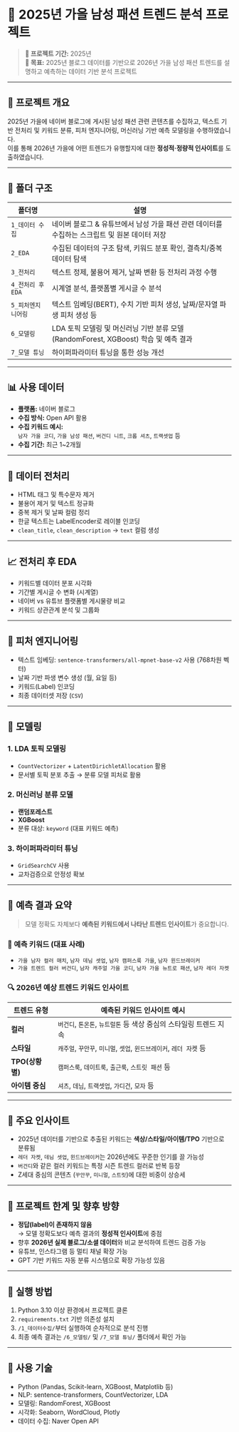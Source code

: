 # 👔 2025년 가을 남성 패션 트렌드 분석 프로젝트

> **📅 프로젝트 기간:** 2025년  
> **🎯 목표:** 2025년 블로그 데이터를 기반으로 2026년 가을 남성 패션 트렌드를 설명하고 예측하는 데이터 기반 분석 프로젝트

---

## 📌 프로젝트 개요

2025년 가을에 네이버 블로그에 게시된 남성 패션 관련 콘텐츠를 수집하고, 텍스트 기반 전처리 및 키워드 분류, 피처 엔지니어링, 머신러닝 기반 예측 모델링을 수행하였습니다.  
이를 통해 2026년 가을에 어떤 트렌드가 유행할지에 대한 **정성적·정량적 인사이트**를 도출하였습니다.

---

## 📁 폴더 구조
| 폴더명           | 설명                                                        |
| ------------- | --------------------------------------------------------- |
| `1_데이터 수집`    | 네이버 블로그 & 유튜브에서 남성 가을 패션 관련 데이터를 수집하는 스크립트 및 원본 데이터 저장    |
| `2_EDA`       | 수집된 데이터의 구조 탐색, 키워드 분포 확인, 결측치/중복 데이터 탐색                  |
| `3_전처리`       | 텍스트 정제, 불용어 제거, 날짜 변환 등 전처리 과정 수행                  |
| `4_전처리 후 EDA` | 시계열 분석, 플랫폼별 게시글 수 분석                          |
| `5_피처엔지니어링`   | 텍스트 임베딩(BERT), 수치 기반 피처 생성, 날짜/문자열 파생 피처 생성 등             |
| `6_모델링`       | LDA 토픽 모델링 및 머신러닝 기반 분류 모델(RandomForest, XGBoost) 학습 및 예측 결과 |
| `7_모델 튜닝`     | 하이퍼파라미터 튜닝을 통한 성능 개선                |


---

## 📊 사용 데이터

- **플랫폼:** 네이버 블로그
- **수집 방식:** Open API 활용
- **수집 키워드 예시:**  
  `남자 가을 코디`, `가을 남성 패션`, `버건디 니트`, `크롭 셔츠`, `트랙셋업` 등  
- **수집 기간:** 최근 1~2개월

---

## 🧹 데이터 전처리

- HTML 태그 및 특수문자 제거
- 불용어 제거 및 텍스트 정규화
- 중복 제거 및 날짜 컬럼 정리
- 한글 텍스트는 LabelEncoder로 레이블 인코딩
- `clean_title`, `clean_description` → `text` 컬럼 생성

---

## 📈 전처리 후 EDA

- 키워드별 데이터 분포 시각화
- 기간별 게시글 수 변화 (시계열)
- 네이버 vs 유튜브 플랫폼별 게시물량 비교
- 키워드 상관관계 분석 및 그룹화

---

## 🔧 피처 엔지니어링

- 텍스트 임베딩: `sentence-transformers/all-mpnet-base-v2` 사용 (768차원 벡터)
- 날짜 기반 파생 변수 생성 (월, 요일 등)
- 키워드(Label) 인코딩
- 최종 데이터셋 저장 (`CSV`)

---

## 🤖 모델링

### 1. LDA 토픽 모델링
- `CountVectorizer` + `LatentDirichletAllocation` 활용
- 문서별 토픽 분포 추출 → 분류 모델 피처로 활용

### 2. 머신러닝 분류 모델
- **랜덤포레스트**
- **XGBoost**
- 분류 대상: `keyword` (대표 키워드 예측)

### 3. 하이퍼파라미터 튜닝
- `GridSearchCV` 사용
- 교차검증으로 안정성 확보

---

## 🧾 예측 결과 요약

> 모델 정확도 자체보다 **예측된 키워드에서 나타난 트렌드 인사이트**가 중요합니다.

### 📌 예측 키워드 (대표 사례)

- `가을 남자 컬러 매치`, `남자 데님 셋업`, `남자 캠퍼스룩 가을`, `남자 윈드브레이커`
- `가을 트렌드 컬러 버건디`, `남자 캐주얼 가을 코디`, `남자 가을 뉴트로 패션`, `남자 레더 자켓`

### 🔍 2026년 예상 트렌드 키워드 인사이트

| 트렌드 유형     | 예측된 키워드 인사이트 예시 |
|--------------|-------------------------|
| **컬러**        | `버건디`, `톤온톤`, `뉴트럴톤` 등 색상 중심의 스타일링 트렌드 지속 |
| **스타일**      | `캐주얼`, `꾸안꾸`, `미니멀`, `셋업`, `윈드브레이커`, `레더 자켓` 등 |
| **TPO(상황별)** | `캠퍼스룩`, `데이트룩`, `출근룩`, `스트릿 패션` 등 |
| **아이템 중심** | `셔츠`, `데님`, `트랙셋업`, `가디건`, `모자` 등 |

---

## 📌 주요 인사이트

- 2025년 데이터를 기반으로 추출된 키워드는 **색상/스타일/아이템/TPO** 기반으로 분류됨
- `레더 자켓`, `데님 셋업`, `윈드브레이커`는 2026년에도 꾸준한 인기를 끌 가능성
- `버건디`와 같은 컬러 키워드는 특정 시즌 트렌드 컬러로 반복 등장
- Z세대 중심의 콘텐츠 (`꾸안꾸`, `미니멀`, `스트릿`)에 대한 비중이 상승세

---

## 🔮 프로젝트 한계 및 향후 방향

- **정답(label)이 존재하지 않음**  
  → 모델 정확도보다 예측 결과의 **정성적 인사이트**에 중점
- 향후 **2026년 실제 블로그/소셜 데이터**와 비교 분석하여 트렌드 검증 가능
- 유튜브, 인스타그램 등 멀티 채널 확장 가능
- GPT 기반 키워드 자동 분류 시스템으로 확장 가능성 있음

---

## 🚀 실행 방법

1. Python 3.10 이상 환경에서 프로젝트 클론
2. `requirements.txt` 기반 의존성 설치
3. `/1_데이터수집/`부터 실행하여 순차적으로 분석 진행
4. 최종 예측 결과는 `/6_모델링/` 및 `/7_모델 튜닝/` 폴더에서 확인 가능

---

## 📌 사용 기술

- Python (Pandas, Scikit-learn, XGBoost, Matplotlib 등)
- NLP: sentence-transformers, CountVectorizer, LDA
- 모델링: RandomForest, XGBoost
- 시각화: Seaborn, WordCloud, Plotly
- 데이터 수집: Naver Open API
